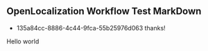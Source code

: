 ## OpenLocalization Workflow Test MarkDown
* 135a84cc-8886-4c44-9fca-55b25976d063 
thanks!

Hello world